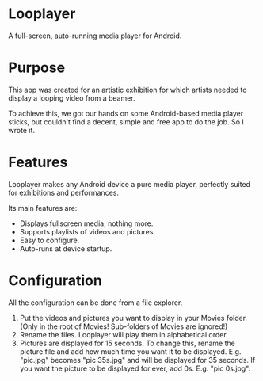 Looplayer
=========

A full-screen, auto-running media player for Android.

# Purpose

This app was created for an artistic exhibition for which artists needed to display a looping video from a beamer.

To achieve this, we got our hands on some Android-based media player sticks, but couldn't find a decent, simple and free app to do the job. So I wrote it.

# Features

Looplayer makes any Android device a pure media player, perfectly suited for exhibitions and performances.

Its main features are:
- Displays fullscreen media, nothing more.
- Supports playlists of videos and pictures.
- Easy to configure.
- Auto-runs at device startup.

# Configuration

All the configuration can be done from a file explorer.

1. Put the videos and pictures you want to display in your Movies folder. (Only in the root of Movies! Sub-folders of Movies are ignored!)
2. Rename the files. Looplayer will play them in alphabetical order.
3. Pictures are displayed for 15 seconds. To change this, rename the picture file and add how much time you want it to be displayed. E.g. "pic.jpg" becomes "pic 35s.jpg" and will be displayed for 35 seconds. If you want the picture to be displayed for ever, add 0s. E.g. "pic 0s.jpg".
